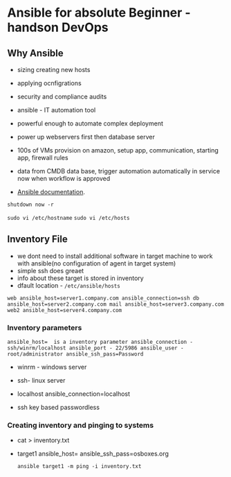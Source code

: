 # Ansible for absolute Beginner - handson DevOps

## Why Ansible

  - sizing creating new hosts 
  - applying ocnfigrations
  - security and compliance audits

- ansible - IT automation tool
- powerful enough to automate complex deployment


- power up webservers first then database server
- 100s of VMs provision on amazon, setup app, communication, starting app, firewall rules
- data from CMDB data base, trigger automation automatically in service now when workflow is approved
- [Ansible documentation](https://docs.ansible.com/).


`shutdown now -r`

`sudo vi /etc/hostname`
`sudo vi /etc/hosts`

## Inventory File
- we dont need to install additional software in target machine to work with ansible(no configuration of agent in target system)
- simple ssh does greaet
- info about these target is stored in inventory
- dfault location - `/etc/ansible/hosts`

`web ansible_host=server1.company.com ansible_connection=ssh
db ansible_host=server2.company.com
mail ansible_host=server3.company.com
web2 ansible_host=server4.company.com`

### Inventory parameters
`ansible_host=  is a inventory parameter
ansible_connection - ssh/winrm/localhost
ansible_port - 22/5986
ansible_user - root/administrator
ansible_ssh_pass=Password`

- winrm - windows server
- ssh- linux server

- localhost ansible_connection=localhost

- ssh key based passwordless 
### Creating inventory and pinging to systems
- cat > inventory.txt
- target1 ansible_host=<ipadress> ansible_ssh_pass=osboxes.org
  
  `ansible target1 -m ping -i inventory.txt`







